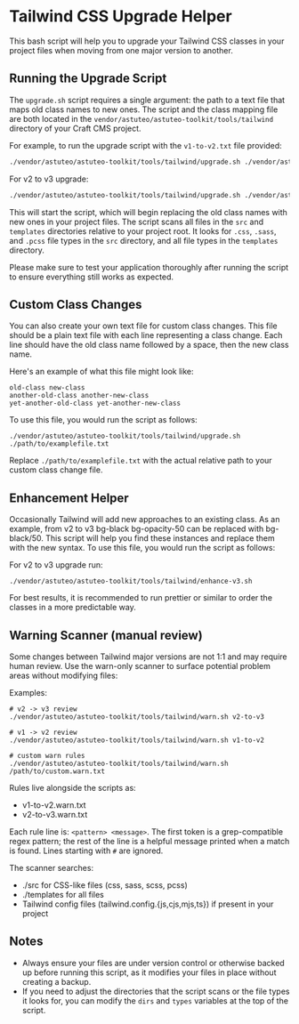 # Tailwind CSS Upgrade Helper

This bash script will help you to upgrade your Tailwind CSS classes in your project files when moving from one major version to another.

## Running the Upgrade Script

The `upgrade.sh` script requires a single argument: the path to a text file that maps old class names to new ones. The script and the class mapping file are both located in the `vendor/astuteo/astuteo-toolkit/tools/tailwind` directory of your Craft CMS project.

For example, to run the upgrade script with the `v1-to-v2.txt` file provided:

```bash
./vendor/astuteo/astuteo-toolkit/tools/tailwind/upgrade.sh ./vendor/astuteo/astuteo-toolkit/tools/tailwind/v1-to-v2.txt
 ```

For v2 to v3 upgrade:

```bash 
./vendor/astuteo/astuteo-toolkit/tools/tailwind/upgrade.sh ./vendor/astuteo/astuteo-toolkit/tools/tailwind/v2-to-v3.txt
```

This will start the script, which will begin replacing the old class names with new ones in your project files. The script scans all files in the `src` and `templates` directories relative to your project root. It looks for `.css`, `.sass`, and `.pcss` file types in the `src` directory, and all file types in the `templates` directory.

Please make sure to test your application thoroughly after running the script to ensure everything still works as expected.

## Custom Class Changes

You can also create your own text file for custom class changes. This file should be a plain text file with each line representing a class change. Each line should have the old class name followed by a space, then the new class name.

Here's an example of what this file might look like:

```
old-class new-class
another-old-class another-new-class
yet-another-old-class yet-another-new-class
```

To use this file, you would run the script as follows:

```
./vendor/astuteo/astuteo-toolkit/tools/tailwind/upgrade.sh ./path/to/examplefile.txt
```

Replace `./path/to/examplefile.txt` with the actual relative path to your custom class change file.

## Enhancement Helper
Occasionally Tailwind will add new approaches to an existing class. As an example, from v2 to v3 bg-black bg-opacity-50 can be replaced with bg-black/50. This script will help you find these instances and replace them with the new syntax.
To use this file, you would run the script as follows:

For v2 to v3 upgrade run:
```
./vendor/astuteo/astuteo-toolkit/tools/tailwind/enhance-v3.sh
```

For best results, it is recommended to run prettier or similar to order the classes in a more predictable way.

## Warning Scanner (manual review)
Some changes between Tailwind major versions are not 1:1 and may require human review. Use the warn-only scanner to surface potential problem areas without modifying files:

Examples:
```
# v2 -> v3 review
./vendor/astuteo/astuteo-toolkit/tools/tailwind/warn.sh v2-to-v3

# v1 -> v2 review
./vendor/astuteo/astuteo-toolkit/tools/tailwind/warn.sh v1-to-v2

# custom warn rules
./vendor/astuteo/astuteo-toolkit/tools/tailwind/warn.sh /path/to/custom.warn.txt
```

Rules live alongside the scripts as:
- v1-to-v2.warn.txt
- v2-to-v3.warn.txt

Each rule line is: `<pattern> <message>`. The first token is a grep-compatible regex pattern; the rest of the line is a helpful message printed when a match is found. Lines starting with `#` are ignored.

The scanner searches:
- ./src for CSS-like files (css, sass, scss, pcss)
- ./templates for all files
- Tailwind config files (tailwind.config.{js,cjs,mjs,ts}) if present in your project

## Notes

- Always ensure your files are under version control or otherwise backed up before running this script, as it modifies your files in place without creating a backup.
- If you need to adjust the directories that the script scans or the file types it looks for, you can modify the `dirs` and `types` variables at the top of the script.
